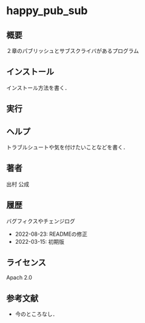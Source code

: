# happy_pub_sub　
## 概要
２章のパブリッシュとサブスクライバがあるプログラム


## インストール
インストール方法を書く．

## 実行  


## ヘルプ
トラブルシュートや気を付けたいことなどを書く．
　
 
## 著者
出村 公成


## 履歴
バグフィクスやチェンジログ
- 2022-08-23: READMEの修正
- 2022-03-15: 初期版


## ライセンス
Apach 2.0 


## 参考文献
- 今のところなし．


